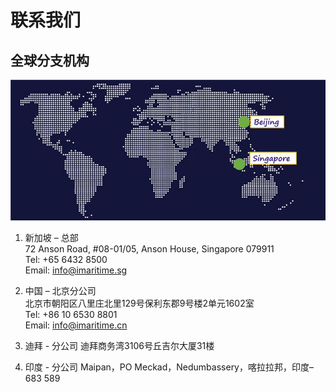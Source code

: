 # 联系我们
## 全球分支机构

<center>

![map](./img/map.png)
</center>

1. 新加坡 – 总部<br>
72 Anson Road, 
#08-01/05, Anson House, 
Singapore 079911  
Tel: +65 6432 8500  
Email: info@imaritime.sg

2. 中国 – 北京分公司<br>
北京市朝阳区八里庄北里129号保利东郡9号楼2单元1602室   
Tel: +86 10 6530 8801  
Email: info@imaritime.cn

3. 迪拜 - 分公司
迪拜商务湾3106号丘吉尔大厦31楼

4. 印度 - 分公司
Maipan，PO Meckad，Nedumbassery，喀拉拉邦，印度–683 589